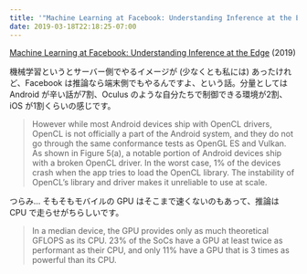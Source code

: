 ```yaml
---
title: '"Machine Learning at Facebook: Understanding Inference at the Edge" を読んだ'
date: 2019-03-18T22:18:25-07:00
---
```


[Machine Learning at Facebook: Understanding Inference at the Edge](https://research.fb.com/publications/machine-learning-at-facebook-understanding-inference-at-the-edge/) (2019)

機械学習というとサーバー側でやるイメージが (少なくとも私には) あったけれど、Facebook は推論なら端末側でもやるんですよ、という話。分量としては Android が辛い話が7割、Oculus のような自分たちで制御できる環境が2割、iOS が1割くらいの感じです。

> However while most Android devices ship with OpenCL drivers, OpenCL is not officially a part of the Android system, and they do not go through the same conformance tests as OpenGL ES and Vulkan. As shown in Figure 5(a), a notable portion of Android devices ship with a broken OpenCL driver. In the worst case, 1% of the devices crash when the app tries to load the OpenCL library. The instability of OpenCL’s library and driver makes it unreliable to use at scale.

つらみ... そもそもモバイルの GPU はそこまで速くないのもあって、推論は CPU で走らせがちらしいです。

> In a median device, the GPU provides only as much theoretical GFLOPS as its CPU. 23% of the SoCs have a GPU at least twice as performant as their CPU, and only 11% have a GPU that is 3 times as powerful than its CPU.
